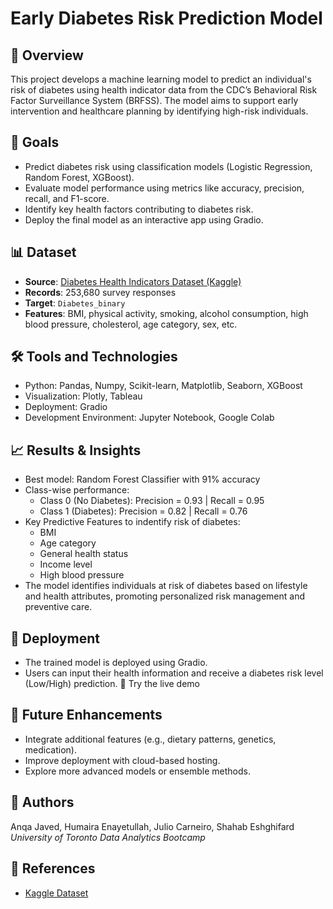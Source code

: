 # Early Diabetes Risk Prediction Model

## 📌 Overview
This project develops a machine learning model to predict an individual's risk of diabetes using health indicator data from the CDC’s Behavioral Risk Factor Surveillance System (BRFSS). The model aims to support early intervention and healthcare planning by identifying high-risk individuals.

## 🎯 Goals
- Predict diabetes risk using classification models (Logistic Regression, Random Forest, XGBoost).
- Evaluate model performance using metrics like accuracy, precision, recall, and F1-score.
- Identify key health factors contributing to diabetes risk.
- Deploy the final model as an interactive app using Gradio.

## 📊 Dataset
- **Source**: [Diabetes Health Indicators Dataset (Kaggle)](https://www.kaggle.com/datasets/alexteboul/diabetes-health-indicators-dataset)
- **Records**: 253,680 survey responses
- **Target**: `Diabetes_binary`
- **Features**: BMI, physical activity, smoking, alcohol consumption, high blood pressure, cholesterol, age category, sex, etc.


## 🛠️ Tools and Technologies
- Python: Pandas, Numpy, Scikit-learn, Matplotlib, Seaborn, XGBoost
- Visualization: Plotly, Tableau
- Deployment: Gradio
- Development Environment: Jupyter Notebook, Google Colab

## 📈 Results & Insights
- Best model: Random Forest Classifier with 91% accuracy
- Class-wise performance:
  - Class 0 (No Diabetes): Precision = 0.93 | Recall = 0.95
  - Class 1 (Diabetes): Precision = 0.82 | Recall = 0.76
- Key Predictive Features to indentify risk of diabetes:
  - BMI
  - Age category
  - General health status
  - Income level
  - High blood pressure
- The model identifies individuals at risk of diabetes based on lifestyle and health attributes, promoting personalized risk management and preventive care.

##  🧪 Deployment
- The trained model is deployed using Gradio.
- Users can input their health information and receive a diabetes risk level (Low/High) prediction.
🔗 Try the live demo

## 🚀 Future Enhancements
- Integrate additional features (e.g., dietary patterns, genetics, medication).
- Improve deployment with cloud-based hosting.
- Explore more advanced models or ensemble methods.

## 👥 Authors
Anqa Javed, Humaira Enayetullah, Julio Carneiro, Shahab Eshghifard  
*University of Toronto Data Analytics Bootcamp*

## 📌 References
- [Kaggle Dataset](https://www.kaggle.com/datasets/alexteboul/diabetes-health-indicators-dataset)
